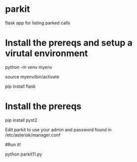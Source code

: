 # parkit
flask app for listing parked calls
#
# Install the prereqs and setup a virutal environment

python -m venv myenv

source myenv/bin/activate

pip install flask

# Install the prereqs
pip install pyst2

Edit parkit to use your admin and password found in /etc/asterisk/manager.conf

#Run it!

python parkit11.py
